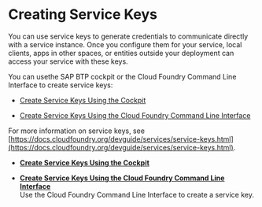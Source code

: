 <!-- loio4514a14ab6424d9f84f1b8650df609ce -->

# Creating Service Keys

You can use service keys to generate credentials to communicate directly with a service instance. Once you configure them for your service, local clients, apps in other spaces, or entities outside your deployment can access your service with these keys.

You can usethe SAP BTP cockpit or the Cloud Foundry Command Line Interface to create service keys:

-   [Create Service Keys Using the Cockpit](Create_Service_Keys_Using_the_Cockpit_cdf4f20.md)

-   [Create Service Keys Using the Cloud Foundry Command Line Interface](Create_Service_Keys_Using_the_Cloud_Foundry_Command_Line_Interface_7de6b31.md)


For more information on service keys, see [https://docs.cloudfoundry.org/devguide/services/service-keys.html](https://docs.cloudfoundry.org/devguide/services/service-keys.html).

-   **[Create Service Keys Using the Cockpit](Create_Service_Keys_Using_the_Cockpit_cdf4f20.md "")**  

-   **[Create Service Keys Using the Cloud Foundry Command Line Interface](Create_Service_Keys_Using_the_Cloud_Foundry_Command_Line_Interface_7de6b31.md "Use the Cloud Foundry Command Line
		Interface to create a service key. ")**  
Use the Cloud Foundry Command Line Interface to create a service key.

